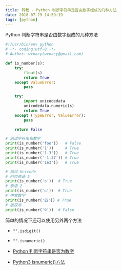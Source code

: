 ```yaml
---
title: 转载 · Python 判断字符串是否由数字组成的几种方法
date: 2018-07-29 14:59:19
tags: [python]
---
```


Python 判断字符串是否由数字组成的几种方法

<!-- more --><!-- toc -->
```python
#!/usr/bin/env python
# -*- coding:utf-8 -*-
# Author: wxnacy(wxnacy@gmail.com)

def is_number(s):
    try:
        float(s)
        return True
    except ValueError:
        pass

    try:
        import unicodedata
        unicodedata.numeric(s)
        return True
    except (TypeError, ValueError):
        pass

    return False

# 测试字符串和数字
print(is_number('foo'))   # False
print(is_number('1'))     # True
print(is_number('1.3'))   # True
print(is_number('-1.37')) # True
print(is_number('1e3'))   # True

# 测试 Unicode
# 阿拉伯语 5
print(is_number('٥'))  # True
# 泰语 2
print(is_number('๒'))  # True
# 中文数字
print(is_number('四')) # True
# 版权号
print(is_number('©'))  # False
```

简单的情况下还可以使用另外两个方法
- `"".isdigit()`
- `"".isnumeric()`


- [Python 判断字符串是否为数字](http://www.runoob.com/python3/python3-check-is-number.html)
- [Python3 isnumeric()方法](http://www.runoob.com/python3/python3-string-isnumeric.html)
